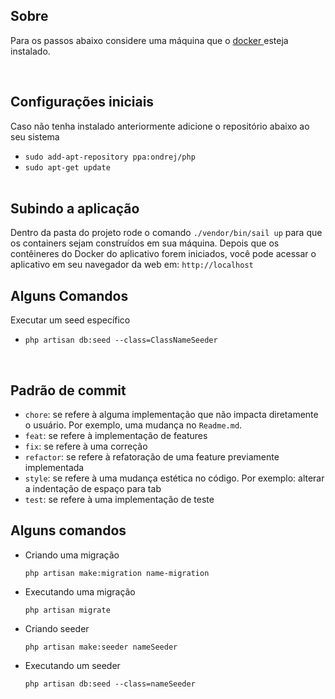 ## Sobre
<p>
    Para os passos abaixo considere uma máquina que o 
    <a href="https://docs.docker.com/engine/install/ubuntu/">
        docker
    </a> esteja instalado.
</p>
<br>

## Configurações iniciais

<p>
    Caso não tenha instalado anteriormente adicione o repositório abaixo ao seu sistema
</p>

- `sudo add-apt-repository ppa:ondrej/php`
- `sudo apt-get update`
<br><br>

## Subindo a aplicação
<p>
    Dentro da pasta do projeto rode o comando 
        <code>./vendor/bin/sail up</code>
    para que os containers sejam construídos em sua máquina.
    Depois que os contêineres do Docker do aplicativo forem iniciados, 
    você pode acessar o aplicativo em seu navegador da web em: <code>http://localhost</code>
</p>

## Alguns Comandos 
Executar um seed específico
- `php artisan db:seed --class=ClassNameSeeder`


<br>

## Padrão de commit 

- `chore`: se refere à alguma implementação que não impacta diretamente o usuário. Por exemplo, uma mudança no `Readme.md`.
- `feat`: se refere à implementação de features
- `fix`: se refere à uma correção
- `refactor`: se refere à refatoração de uma feature previamente implementada
- `style`: se refere à uma mudança estética no código. Por exemplo: alterar a indentação de espaço para tab
- `test`: se refere à uma implementação de teste


## Alguns comandos 
- Criando uma migração

    `php artisan make:migration name-migration`

 - Executando uma migração

    `php artisan migrate`

- Criando seeder 

    `php artisan make:seeder nameSeeder`

- Executando um seeder 

    `php artisan db:seed --class=nameSeeder`